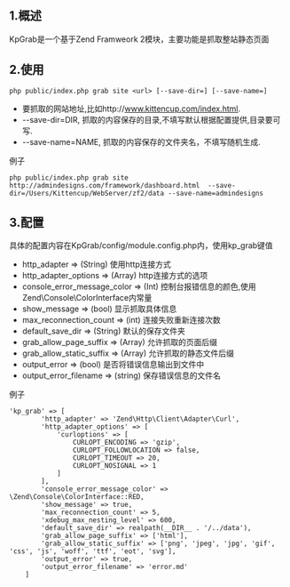 1.概述
--------
KpGrab是一个基于Zend Framweork 2模块，主要功能是抓取整站静态页面

2.使用
--------
```
php public/index.php grab site <url> [--save-dir=] [--save-name=]
```
* <url> 要抓取的网站地址,比如http://www.kittencup.com/index.html.
* --save-dir=DIR, 抓取的内容保存的目录,不填写默认根据配置提供,目录要可写.
* --save-name=NAME, 抓取的内容保存的文件夹名，不填写随机生成.

例子

```
php public/index.php grab site http://admindesigns.com/framework/dashboard.html  --save-dir=/Users/Kittencup/WebServer/zf2/data --save-name=admindesigns
```

3.配置
--------
具体的配置内容在KpGrab/config/module.config.php内，使用kp_grab键值

* http_adapter => (String) 使用http连接方式
* http_adapter_options => (Array) http连接方式的选项
* console_error_message_color => (Int) 控制台报错信息的颜色,使用Zend\Console\ColorInterface内常量
* show_message => (bool) 显示抓取具体信息
* max_reconnection_count => (int) 连接失败重新连接次数
* default_save_dir => (String) 默认的保存文件夹
* grab_allow_page_suffix => (Array) 允许抓取的页面后缀
* grab_allow_static_suffix => (Array) 允许抓取的静态文件后缀
* output_error => (bool) 是否将错误信息输出到文件中
* output_error_filename => (string) 保存错误信息的文件名

例子

```
'kp_grab' => [
        'http_adapter' => 'Zend\Http\Client\Adapter\Curl',
        'http_adapter_options' => [
            'curloptions' => [
                CURLOPT_ENCODING => 'gzip',
                CURLOPT_FOLLOWLOCATION => false,
                CURLOPT_TIMEOUT => 20,
                CURLOPT_NOSIGNAL => 1
            ]
        ],
        'console_error_message_color' => \Zend\Console\ColorInterface::RED,
        'show_message' => true,
        'max_reconnection_count' => 5,
        'xdebug_max_nesting_level' => 600,
        'default_save_dir' => realpath(__DIR__ . '/../data'),
        'grab_allow_page_suffix' => ['html'],
        'grab_allow_static_suffix' => ['png', 'jpeg', 'jpg', 'gif', 'css', 'js', 'woff', 'ttf', 'eot', 'svg'],
        'output_error' => true,
        'output_error_filename' => 'error.md'
    ]
```
